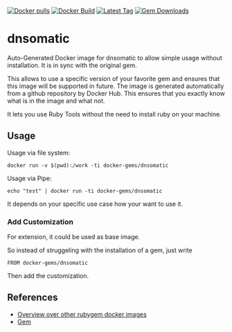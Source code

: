 [![Docker pulls](https://img.shields.io/docker/pulls/rubygem/dnsomatic.svg)](https://hub.docker.com/r/rubygem/dnsomatic/)
[![Docker Build](https://img.shields.io/docker/automated/rubygem/dnsomatic.svg)](https://hub.docker.com/r/rubygem/dnsomatic/)
[![Latest Tag](https://img.shields.io/github/tag/docker-rubygem/dnsomatic.svg)](https://hub.docker.com/r/rubygem/dnsomatic/)
[![Gem Downloads](https://img.shields.io/gem/dt/dnsomatic.svg)](https://rubygems.org/gems/dnsomatic/)
# dnsomatic

Auto-Generated Docker image for dnsomatic to allow simple usage without installation.
It is in sync with the original gem.

This allows to use a specific version of your favorite gem and ensures that this image will be supported in future.
The image is generated automatically from a github repository by Docker Hub.
This ensures that you exactly know what is in the image and what not.

It lets you use Ruby Tools without the need to install ruby on your machine.

## Usage

Usage via file system:

`docker run -v $(pwd):/work -ti docker-gems/dnsomatic`

Usage via Pipe:

`echo "test" | docker run -ti docker-gems/dnsomatic`

It depends on your specific use case how your want to use it.

### Add Customization

For extension, it could be used as base image.

So instead of struggeling with the installation of a gem, just write

`FROM docker-gems/dnsomatic`

Then add the customization.

## References

 - [Overview over other rubygem docker images](https://github.com/thinkbot/docker-rubygem)
 - [Gem](https://rubygems.org/gems/dnsomatic/)
